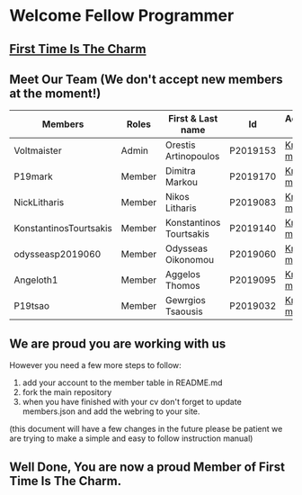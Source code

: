 # Welcome Fellow Programmer
## [First Time Is The Charm](https://github.com/First-Time-is-the-Charm)
## Meet Our Team (We don't accept new members at the moment!)


|Members|Roles|First & Last name| Id |Account link|
|-------|-----|-----------------|-----------|-------|
|Voltmaister|Admin| Orestis Artinopoulos|P2019153|[Know me!](https://github.com/voltmaister)|
|P19mark|Member|Dimitra Markou|P2019170|[Know me!](https://github.com/p19mark)|
|NickLitharis|Member|Nikos Litharis|P2019083|[Know me!](https://github.com/NickLitharis)|
|KonstantinosTourtsakis|Member|Konstantinos Tourtsakis|P2019140|[Know me!](https://github.com/KonstantinosTourtsakis)|
|odysseasp2019060|Member|Odysseas Oikonomou|P2019060|[Know me!](https://github.com/odysseasp2019060/)|
|Angeloth1|Member|Aggelos Thomos|P2019095|[Know me!](https://github.com/Angeloth1)|
|P19tsao|Member|Gewrgios Tsaousis|P2019032|[Know me!](https://github.com/p19tsao)|
## We are proud you are working with us
However you need a few more steps to follow:

1. add your account to the member table in README.md
2. fork the main repository
3. when you have finished with your cv don't forget to update members.json and add the webring to your site.

(this document will have a few changes in the future please be patient we are trying to make a simple and easy to follow instruction manual)

## Well Done, You are now a proud Member of First Time Is The Charm.
